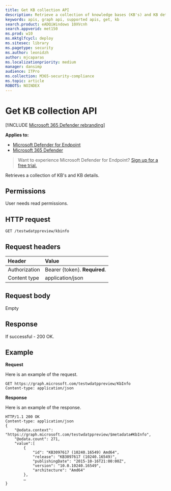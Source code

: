 ```yaml
---
title: Get KB collection API
description: Retrieve a collection of knowledge bases (KB's) and KB details with Microsoft Defender Advanced Threat Protection (Microsoft Defender ATP).
keywords: apis, graph api, supported apis, get, kb
search.product: eADQiWindows 10XVcnh
search.appverid: met150
ms.prod: w10
ms.mktglfcycl: deploy
ms.sitesec: library
ms.pagetype: security
ms.author: leonidzh
author: mjcaparas
ms.localizationpriority: medium
manager: dansimp
audience: ITPro
ms.collection: M365-security-compliance 
ms.topic: article
ROBOTS: NOINDEX
---
```


# Get KB collection API

[!INCLUDE [Microsoft 365 Defender rebranding](../../includes/microsoft-defender.md)]

**Applies to:**
- [Microsoft Defender for Endpoint](https://go.microsoft.com/fwlink/p/?linkid=2146631)
- [Microsoft 365 Defender](https://go.microsoft.com/fwlink/?linkid=2118804)

> Want to experience Microsoft Defender for Endpoint? [Sign up for a free trial.](https://www.microsoft.com/microsoft-365/windows/microsoft-defender-atp?ocid=docs-wdatp-exposedapis-abovefoldlink) 


Retrieves a collection of KB's and KB details.

## Permissions
User needs read permissions.

## HTTP request
```
GET /testwdatppreview/kbinfo
```

## Request headers

Header | Value 
:---|:---
Authorization | Bearer {token}. **Required**.
Content type | application/json

## Request body
Empty

## Response
If successful - 200 OK.

## Example

**Request**

Here is an example of the request.

```
GET https://graph.microsoft.com/testwdatppreview/KbInfo
Content-type: application/json
```

**Response**

Here is an example of the response.

```
HTTP/1.1 200 OK
Content-type: application/json
{
    "@odata.context": "https://graph.microsoft.com/testwdatppreview/$metadata#KbInfo",
    "@odata.count": 271,
    "value":[
        {
            "id": "KB3097617 (10240.16549) Amd64",
            "release": "KB3097617 (10240.16549)",
            "publishingDate": "2015-10-16T21:00:00Z",
            "version": "10.0.10240.16549",
            "architecture": "Amd64"
        },
        …
}
```
